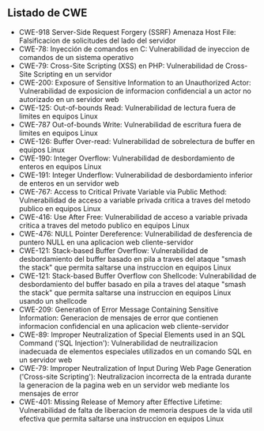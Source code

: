 ## Listado de CWE
* CWE-918 Server-Side Request Forgery (SSRF) Amenaza Host File: Falsificacion de solicitudes del lado del servidor
* CWE-78: Inyección de comandos en C: Vulnerabilidad de inyeccion de comandos de un sistema operativo
* CWE-79: Cross-Site Scripting (XSS) en PHP: Vulnerabilidad de Cross-Site Scripting en un servidor
* CWE-200: Exposure of Sensitive Information to an Unauthorized Actor: Vulnerabilidad de exposicion de informacion confidencial a un actor no autorizado en un servidor web
* CWE-125: Out-of-bounds Read: Vulnerabilidad de lectura fuera de limites en equipos Linux
* CWE-787 Out-of-bounds Write: Vulnerabilidad de escritura fuera de limites en equipos Linux
* CWE-126: Buffer Over-read: Vulnerabilidad de sobrelectura de buffer en equipos Linux
* CWE-190: Integer Overflow: Vulnerabilidad de desbordamiento de enteros en equipos Linux
* CWE-191: Integer Underflow: Vulnerabilidad de desbordamiento inferior de enteros en un servidor web
* CWE-767: Access to Critical Private Variable via Public Method: Vulnerabilidad de acceso a variable privada critica a traves del metodo publico en equipos Linux
* CWE-416: Use After Free: Vulnerabilidad de acceso a variable privada critica a traves del metodo publico en equipos Linux
* CWE-476: NULL Pointer Dereference: Vulnerabilidad de desferencia de puntero NULL en una aplicacion web cliente-servidor
* CWE-121: Stack-based Buffer Overflow: Vulnerabilidad de desbordamiento del buffer basado en pila a traves del ataque "smash the stack" que permita saltarse una instruccion en equipos Linux
* CWE-121: Stack-based Buffer Overflow con Shellcode: Vulnerabilidad de desbordamiento del buffer basado en pila a traves del ataque "smash the stack" que permita saltarse una instruccion en equipos Linux usando un shellcode
* CWE-209: Generation of Error Message Containing Sensitive Information: Generacion de mensajes de error que contienen informacion confidencial en una aplicacion web cliente-servidor
* CWE-89: Improper Neutralization of Special Elements used in an SQL Command ('SQL Injection'): Vulnerabilidad de neutrailizacion inadecuada de elementos especiales utilizados en un comando SQL en un servidor web
* CWE-79: Improper Neutralization of Input During Web Page Generation ('Cross-site Scripting'): Neutralizacion incorrecta de la entrada durante la generacion de la pagina web en un servidor web mediante los mensajes de error
* CWE-401: Missing Release of Memory after Effective Lifetime: Vulnerabilidad de falta de liberacion de memoria despues de la vida util efectiva que permita saltarse una instruccion en equipos Linux
